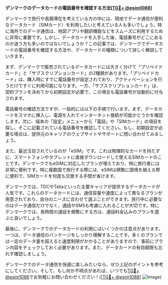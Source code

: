 **デンマークのデータカードの電話番号を確認する方法[[TG💪+ @esim1088](https://t.me/s/esim1088)]**

デンマークで旅行や長期滞在を考えている方の中には、現地でデータ通信が便利なデータカード（SIMカード）を利用したいと考えている人も多いでしょう。特に海外でのデータ通信は、地図アプリや翻訳機能などをスムーズに利用するために非常に重要です。しかし、データカードを入手した後、電話番号がどこにあるのか迷う方も多いのではないでしょうか？この記事では、デンマークでデータカードの電話番号を確認する方法や、データカードの種類について詳しく解説していきます。

まず、デンマークで販売されているデータカードには大きく分けて「プリペイドカード」と「サブスクリプションカード」の2種類があります。「プリペイドカード」は、購入時にすでに電話番号が設定されており、アクティベーションを行うだけですぐに利用可能になります。一方、「サブスクリプションカード」は、契約プランを決めてから初期設定が必要で、この場合も電話番号が自動的に付与されます。

電話番号の確認方法ですが、一般的には以下の手順で行います。まず、データカードをスマホに挿入し、電源を入れてインターネット接続が可能かどうかを確認します。次に、端末の「設定」メニューから「電話」や「SIMカード」の項目を探し、そこに記載されている電話番号を確認してください。もし、初期設定が必要な場合は、提供元のキャリアのウェブサイトやサポートに問い合わせてみましょう。

また、最近注目されているのが「eSIM」です。これは物理的なカードを持たずに、スマートフォンやタブレットに直接ダウンロードして使えるSIMカードのことです。デンマークでもeSIMに対応したプランが増えており、特に旅行者には非常に便利です。特に複数国で旅行する際には、eSIMは頻繁に国境を越える際に便利で、SIMカードを何度も交換する手間が省けます。

デンマークでは、TDCやTeliaといった主要キャリアが提供するデータカードが人気です。これらのデータカードには、通信容量や速度によって異なるプランが用意されており、自分のニーズに合わせて選ぶことができます。旅行中に必要なのはデータ通信だけでなく、通話やSMSも考慮に入れることが大切です。特にデンマークでは、長時間の通話を頻繁にする方は、通話料金込みのプランを選ぶと良いでしょう。

最後に、デンマークでのデータカードの利用にはいくつかの注意点があります。一つは、データ通信のパッケージをしっかり理解することです。多くのプランでは一定のデータ量を超えると速度制限がかかることがありますので、事前にプラン内容をチェックしておく必要があります。また、データカードの有効期限も忘れず確認しましょう。

デンマークでのデータ通信を快適に楽しみたいなら、ぜひ上記のポイントを参考にしてください。そして、もし何か不明点があれば、いつでも[TG💪+ @esim1088](https://t.me/s/esim1088)でお気軽にお問い合わせください！([[TG💪+ @esim1088](https://t.me/s/esim1088)] ![Image](https://i.postimg.cc/Y0z9fWf4/image.png))